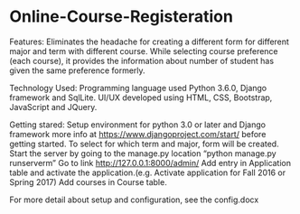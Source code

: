 # Online-Course-Registeration
Features:	Eliminates the headache for creating a different form for different major and term with different course. 	While selecting course preference (each course), it provides the information about number of student has given the same preference formerly.Technology Used:	Programming language used Python 3.6.0, Django framework and SqlLite. 	UI/UX developed using HTML, CSS, Bootstrap, JavaScript and JQuery.

Getting stared:
	Setup environment for python 3.0 or later and Django framework more info at https://www.djangoproject.com/start/ before getting started.
	To select for which term and major, form will be created. 
	Start the server by going to the manage.py location “python manage.py runserverm” 
    	Go to link http://127.0.0.1:8000/admin/
    	Add entry in Application table and activate the application.(e.g. Activate application for Fall 2016 or Spring 2017)
	Add courses in Course table.


For more detail about setup and configuration, see the config.docx